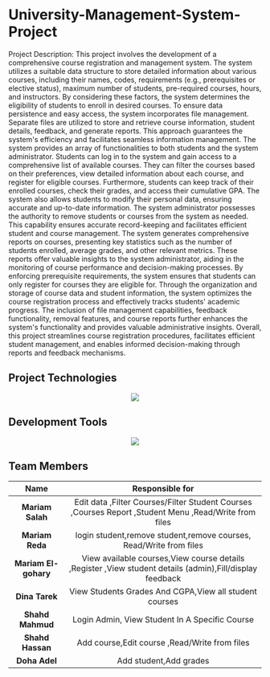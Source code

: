 # University-Management-System-Project

Project Description:
This project involves the development of a comprehensive course registration and management system. The system utilizes a suitable data structure to store detailed information about various courses, including their names, codes, requirements (e.g., prerequisites or elective status), maximum number of students, pre-required courses, hours, and instructors. By considering these factors, the system determines the eligibility of students to enroll in desired courses.
To ensure data persistence and easy access, the system incorporates file management. Separate files are utilized to store and retrieve course information, student details, feedback, and generate reports. This approach guarantees the system's efficiency and facilitates seamless information management.
The system provides an array of functionalities to both students and the system administrator. Students can log in to the system and gain access to a comprehensive list of available courses. They can filter the courses based on their preferences, view detailed information about each course, and register for eligible courses. Furthermore, students can keep track of their enrolled courses, check their grades, and access their cumulative GPA. The system also allows students to modify their personal data, ensuring accurate and up-to-date information.
The system administrator possesses the authority to remove students or courses from the system as needed. This capability ensures accurate record-keeping and facilitates efficient student and course management.
The system generates comprehensive reports on courses, presenting key statistics such as the number of students enrolled, average grades, and other relevant metrics. These reports offer valuable insights to the system administrator, aiding in the monitoring of course performance and decision-making processes.
By enforcing prerequisite requirements, the system ensures that students can only register for courses they are eligible for. Through the organization and storage of course data and student information, the system optimizes the course registration process and effectively tracks students' academic progress. The inclusion of file management capabilities, feedback functionality, removal features, and course reports further enhances the system's functionality and provides valuable administrative insights. Overall, this project streamlines course registration procedures, facilitates efficient student management, and enables informed decision-making through reports and feedback mechanisms.

## Project Technologies
<p align="center">
  <a href="https://skillicons.dev">
    <img src="https://skillicons.dev/icons?i=cpp" />
  </a>
</p>

## Development Tools 
<p align="center">
  <a href="https://skillicons.dev">
    <img src="https://skillicons.dev/icons?i=visualstudio"/>
  </a>
</p>

## Team Members 

| Name | Responsible for 
| :----: | :-----------------------------------------------:
| **Mariam Salah** | Edit data ,Filter Courses/Filter Student Courses ,Courses Report ,Student Menu ,Read/Write from files
| **Mariam Reda** | login student,remove student,remove courses, Read/Write from files 
| **Mariam El-gohary** | View available courses,View course details ,Register ,View student details (admin),Fill/display feedback 
| **Dina Tarek** | View Students Grades And CGPA,View all student courses
| **Shahd Mahmud** | Login Admin, View Student In A Specific Course
| **Shahd Hassan** | Add course,Edit course ,Read/Write from files                       
| **Doha Adel** | Add student,Add grades
